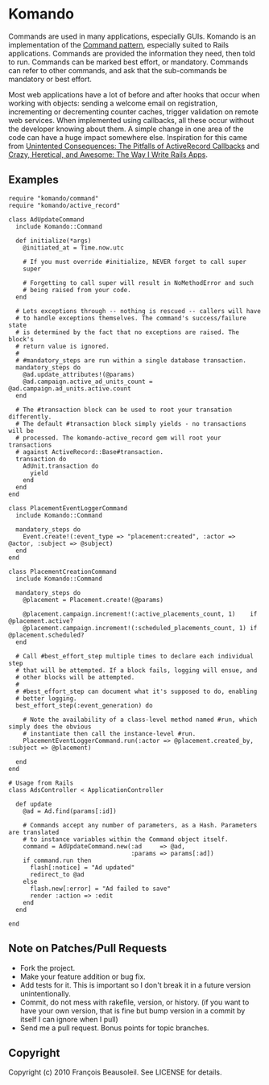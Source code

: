 Komando
=======

Commands are used in many applications, especially GUIs. Komando is an implementation of the [Command pattern][1],
especially suited to Rails applications. Commands are provided the information they need, then told to run. Commands
can be marked best effort, or mandatory. Commands can refer to other commands, and ask that the sub-commands be
mandatory or best effort.

Most web applications have a lot of before and after hooks that occur when working with objects: sending a
welcome email on registration, incrementing or decrementing counter caches, trigger validation on remote web
services. When implemented using callbacks, all these occur without the developer knowing about them. A
simple change in one area of the code can have a huge impact somewhere else. Inspiration for this came from
[Unintented Consequences: The Pitfalls of ActiveRecord Callbacks][2] and
[Crazy, Heretical, and Awesome: The Way I Write Rails Apps][3].

Examples
--------

    require "komando/command"
    require "komando/active_record"

    class AdUpdateCommand
      include Komando::Command

      def initialize(*args)
        @initiated_at = Time.now.utc

        # If you must override #initialize, NEVER forget to call super
        super

        # Forgetting to call super will result in NoMethodError and such
        # being raised from your code.
      end

      # Lets exceptions through -- nothing is rescued -- callers will have
      # to handle exceptions themselves. The command's success/failure state
      # is determined by the fact that no exceptions are raised. The block's
      # return value is ignored.
      #
      # #mandatory_steps are run within a single database transaction.
      mandatory_steps do
        @ad.update_attributes!(@params)
        @ad.campaign.active_ad_units_count = @ad.campaign.ad_units.active.count
      end

      # The #transaction block can be used to root your transation differently.
      # The default #transaction block simply yields - no transactions will be
      # processed. The komando-active_record gem will root your transactions
      # against ActiveRecord::Base#transaction.
      transaction do
        AdUnit.transaction do
          yield
        end
      end
    end

    class PlacementEventLoggerCommand
      include Komando::Command

      mandatory_steps do
        Event.create!(:event_type => "placement:created", :actor => @actor, :subject => @subject)
      end
    end

    class PlacementCreationCommand
      include Komando::Command

      mandatory_steps do
        @placement = Placement.create!(@params)

        @placement.campaign.increment!(:active_placements_count, 1)    if @placement.active?
        @placement.campaign.increment!(:scheduled_placements_count, 1) if @placement.scheduled?
      end

      # Call #best_effort_step multiple times to declare each individual step
      # that will be attempted. If a block fails, logging will ensue, and
      # other blocks will be attempted.
      #
      # #best_effort_step can document what it's supposed to do, enabling
      # better logging.
      best_effort_step(:event_generation) do

        # Note the availability of a class-level method named #run, which simply does the obvious
        # instantiate then call the instance-level #run.
        PlacementEventLoggerCommand.run(:actor => @placement.created_by, :subject => @placement)

      end
    end

    # Usage from Rails
    class AdsController < ApplicationController

      def update
        @ad = Ad.find(params[:id])

        # Commands accept any number of parameters, as a Hash. Parameters are translated
        # to instance variables within the Command object itself.
        command = AdUpdateCommand.new(:ad     => @ad,
                                      :params => params[:ad])
        if command.run then
          flash[:notice] = "Ad updated"
          redirect_to @ad
        else
          flash.new[:error] = "Ad failed to save"
          render :action => :edit
        end
      end

    end

Note on Patches/Pull Requests
-----------------------------

* Fork the project.
* Make your feature addition or bug fix.
* Add tests for it. This is important so I don't break it in a
  future version unintentionally.
* Commit, do not mess with rakefile, version, or history.
  (if you want to have your own version, that is fine but bump version in a commit by itself I can ignore when I pull)
* Send me a pull request. Bonus points for topic branches.

Copyright
---------

Copyright (c) 2010 François Beausoleil. See LICENSE for details.

  [1]: http://en.wikipedia.org/wiki/Command_pattern
  [2]: http://blog.teksol.info/2010/09/28/unintented-consequences-the-pitfalls-of-activerecord-callbacks.html
  [3]: http://jamesgolick.com/2010/3/14/crazy-heretical-and-awesome-the-way-i-write-rails-apps.html
